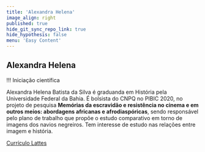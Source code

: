 ```yaml
---
title: 'Alexandra Helena'
image_align: right
published: true
hide_git_sync_repo_link: true
hide_hypothesis: false
menu: 'Easy Content'
---
```


## Alexandra Helena 

!!! Iniciação científica

Alexandra Helena Batista da Silva é graduanda em História pela Universidade Federal da Bahia. É bolsista do CNPQ no PIBIC 2020, no projeto de pesquisa **Memórias da escravidão e resistência no cinema e em outros meios: abordagens africanas e afrodiaspóricas**, sendo responsável pelo plano de trabalho que propõe o estudo comparativo em torno de imagens dos navios negreiros. Tem interesse de estudo nas relações entre imagem e história. 

[Currículo Lattes](http://lattes.cnpq.br/2627507130843194?classes=btn,btn-primary,btn-lg)